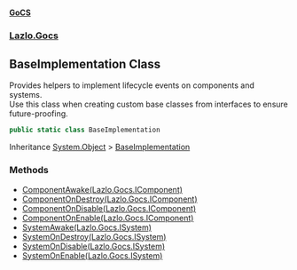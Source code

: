 #### [GoCS](./index.md 'index')
### [Lazlo.Gocs](./Lazlo-Gocs.md 'Lazlo.Gocs')
## BaseImplementation Class
Provides helpers to implement lifecycle events on components and systems.  
Use this class when creating custom base classes from interfaces to ensure future-proofing.  
```C#
public static class BaseImplementation
```
Inheritance [System.Object](https://docs.microsoft.com/en-us/dotnet/api/System.Object 'System.Object') &gt; [BaseImplementation](./Lazlo-Gocs-BaseImplementation.md 'Lazlo.Gocs.BaseImplementation')  
### Methods
- [ComponentAwake(Lazlo.Gocs.IComponent)](./Lazlo-Gocs-BaseImplementation-ComponentAwake(Lazlo-Gocs-IComponent).md 'Lazlo.Gocs.BaseImplementation.ComponentAwake(Lazlo.Gocs.IComponent)')
- [ComponentOnDestroy(Lazlo.Gocs.IComponent)](./Lazlo-Gocs-BaseImplementation-ComponentOnDestroy(Lazlo-Gocs-IComponent).md 'Lazlo.Gocs.BaseImplementation.ComponentOnDestroy(Lazlo.Gocs.IComponent)')
- [ComponentOnDisable(Lazlo.Gocs.IComponent)](./Lazlo-Gocs-BaseImplementation-ComponentOnDisable(Lazlo-Gocs-IComponent).md 'Lazlo.Gocs.BaseImplementation.ComponentOnDisable(Lazlo.Gocs.IComponent)')
- [ComponentOnEnable(Lazlo.Gocs.IComponent)](./Lazlo-Gocs-BaseImplementation-ComponentOnEnable(Lazlo-Gocs-IComponent).md 'Lazlo.Gocs.BaseImplementation.ComponentOnEnable(Lazlo.Gocs.IComponent)')
- [SystemAwake(Lazlo.Gocs.ISystem)](./Lazlo-Gocs-BaseImplementation-SystemAwake(Lazlo-Gocs-ISystem).md 'Lazlo.Gocs.BaseImplementation.SystemAwake(Lazlo.Gocs.ISystem)')
- [SystemOnDestroy(Lazlo.Gocs.ISystem)](./Lazlo-Gocs-BaseImplementation-SystemOnDestroy(Lazlo-Gocs-ISystem).md 'Lazlo.Gocs.BaseImplementation.SystemOnDestroy(Lazlo.Gocs.ISystem)')
- [SystemOnDisable(Lazlo.Gocs.ISystem)](./Lazlo-Gocs-BaseImplementation-SystemOnDisable(Lazlo-Gocs-ISystem).md 'Lazlo.Gocs.BaseImplementation.SystemOnDisable(Lazlo.Gocs.ISystem)')
- [SystemOnEnable(Lazlo.Gocs.ISystem)](./Lazlo-Gocs-BaseImplementation-SystemOnEnable(Lazlo-Gocs-ISystem).md 'Lazlo.Gocs.BaseImplementation.SystemOnEnable(Lazlo.Gocs.ISystem)')
